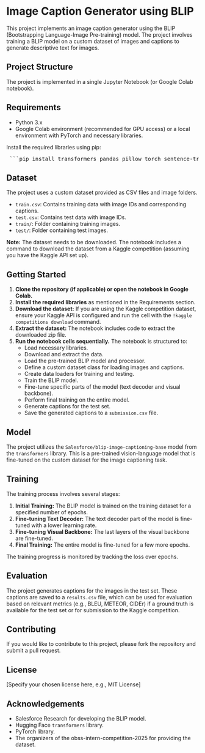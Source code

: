 # Image Caption Generator using BLIP

This project implements an image caption generator using the BLIP (Bootstrapping Language-Image Pre-training) model. The project involves training a BLIP model on a custom dataset of images and captions to generate descriptive text for images.

## Project Structure

The project is implemented in a single Jupyter Notebook (or Google Colab notebook).

## Requirements

*   Python 3.x
*   Google Colab environment (recommended for GPU access) or a local environment with PyTorch and necessary libraries.

Install the required libraries using pip:
<pre> ```pip install transformers pandas pillow torch sentence-transformers numpy scipy matplotlib tqdm kaggle ``` </pre>

## Dataset

The project uses a custom dataset provided as CSV files and image folders.

*   `train.csv`: Contains training data with image IDs and corresponding captions.
*   `test.csv`: Contains test data with image IDs.
*   `train/`: Folder containing training images.
*   `test/`: Folder containing test images.

**Note:** The dataset needs to be downloaded. The notebook includes a command to download the dataset from a Kaggle competition (assuming you have the Kaggle API set up).

## Getting Started

1.  **Clone the repository (if applicable) or open the notebook in Google Colab.**
2.  **Install the required libraries** as mentioned in the Requirements section.
3.  **Download the dataset:** If you are using the Kaggle competition dataset, ensure your Kaggle API is configured and run the cell with the `!kaggle competitions download` command.
4.  **Extract the dataset:** The notebook includes code to extract the downloaded zip file.
5.  **Run the notebook cells sequentially.** The notebook is structured to:
    *   Load necessary libraries.
    *   Download and extract the data.
    *   Load the pre-trained BLIP model and processor.
    *   Define a custom dataset class for loading images and captions.
    *   Create data loaders for training and testing.
    *   Train the BLIP model.
    *   Fine-tune specific parts of the model (text decoder and visual backbone).
    *   Perform final training on the entire model.
    *   Generate captions for the test set.
    *   Save the generated captions to a `submission.csv` file.

## Model

The project utilizes the `Salesforce/blip-image-captioning-base` model from the `transformers` library. This is a pre-trained vision-language model that is fine-tuned on the custom dataset for the image captioning task.

## Training

The training process involves several stages:

1.  **Initial Training:** The BLIP model is trained on the training dataset for a specified number of epochs.
2.  **Fine-tuning Text Decoder:** The text decoder part of the model is fine-tuned with a lower learning rate.
3.  **Fine-tuning Visual Backbone:** The last layers of the visual backbone are fine-tuned.
4.  **Final Training:** The entire model is fine-tuned for a few more epochs.

The training progress is monitored by tracking the loss over epochs.

## Evaluation

The project generates captions for the images in the test set. These captions are saved to a `results.csv` file, which can be used for evaluation based on relevant metrics (e.g., BLEU, METEOR, CIDEr) if a ground truth is available for the test set or for submission to the Kaggle competition.


## Contributing

If you would like to contribute to this project, please fork the repository and submit a pull request.

## License

[Specify your chosen license here, e.g., MIT License]

## Acknowledgements

*   Salesforce Research for developing the BLIP model.
*   Hugging Face `transformers` library.
*   PyTorch library.
*   The organizers of the obss-intern-competition-2025 for providing the dataset.
